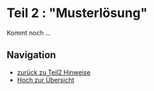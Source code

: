 # Teil 2 : "Musterlösung"

Kommt noch ...

## Navigation

* [zurück zu Teil2 Hinweise](../03_03_Teil2_Hinweise/README.md)  
* [Hoch zur Übersicht](../README.md)  

